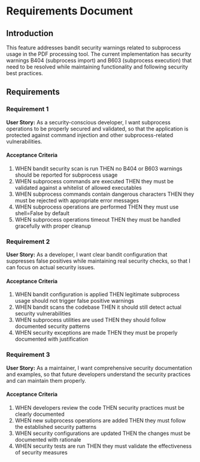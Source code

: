 # Requirements Document

## Introduction

This feature addresses bandit security warnings related to subprocess usage in the PDF processing tool. The current implementation has security warnings B404 (subprocess import) and B603 (subprocess execution) that need to be resolved while maintaining functionality and following security best practices.

## Requirements

### Requirement 1

**User Story:** As a security-conscious developer, I want subprocess operations to be properly secured and validated, so that the application is protected against command injection and other subprocess-related vulnerabilities.

#### Acceptance Criteria

1. WHEN bandit security scan is run THEN no B404 or B603 warnings should be reported for subprocess usage
2. WHEN subprocess commands are executed THEN they must be validated against a whitelist of allowed executables
3. WHEN subprocess commands contain dangerous characters THEN they must be rejected with appropriate error messages
4. WHEN subprocess operations are performed THEN they must use shell=False by default
5. WHEN subprocess operations timeout THEN they must be handled gracefully with proper cleanup

### Requirement 2

**User Story:** As a developer, I want clear bandit configuration that suppresses false positives while maintaining real security checks, so that I can focus on actual security issues.

#### Acceptance Criteria

1. WHEN bandit configuration is applied THEN legitimate subprocess usage should not trigger false positive warnings
2. WHEN bandit scans the codebase THEN it should still detect actual security vulnerabilities
3. WHEN subprocess utilities are used THEN they should follow documented security patterns
4. WHEN security exceptions are made THEN they must be properly documented with justification

### Requirement 3

**User Story:** As a maintainer, I want comprehensive security documentation and examples, so that future developers understand the security practices and can maintain them properly.

#### Acceptance Criteria

1. WHEN developers review the code THEN security practices must be clearly documented
2. WHEN new subprocess operations are added THEN they must follow the established security patterns
3. WHEN security configurations are updated THEN the changes must be documented with rationale
4. WHEN security tests are run THEN they must validate the effectiveness of security measures
